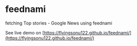 # feednami
fetching Top stories - Google News using feednami

See live demo on [https://flyingsonu122.github.io/feednami/](https://flyingsonu122.github.io/feednami/)
